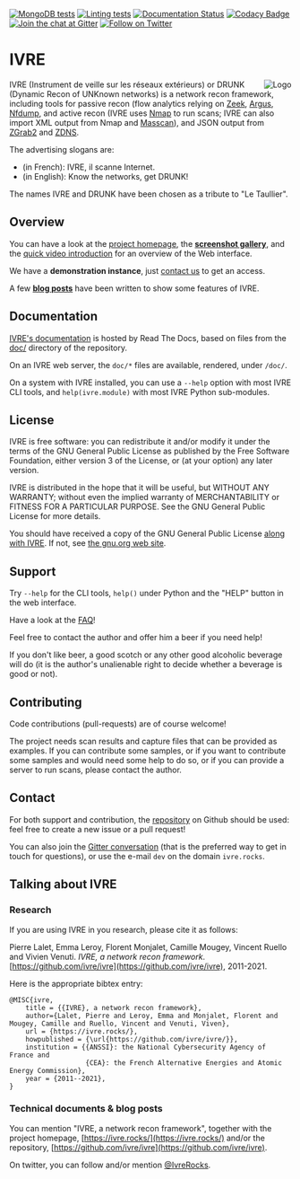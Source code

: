 [![MongoDB tests](https://github.com/ivre/ivre/actions/workflows/mongodb.yml/badge.svg?branch=master)](https://github.com/ivre/ivre/actions/workflows/mongodb.yml/?branch=master)
[![Linting tests](https://github.com/ivre/ivre/actions/workflows/linting.yml/badge.svg?branch=master)](https://github.com/ivre/ivre/actions/linting/mongodb.yml/?branch=master)
[![Documentation Status](https://readthedocs.org/projects/ivre/badge/?version=latest)](https://doc.ivre.rocks/en/latest/?badge=latest)
[![Codacy Badge](https://api.codacy.com/project/badge/Grade/0116170aaaa54915a72aad286029250b)](https://app.codacy.com/app/ivre/ivre)
[![Join the chat at Gitter](https://badges.gitter.im/ivre/ivre.svg)](https://gitter.im/ivre/ivre)
[![Follow on Twitter](https://img.shields.io/twitter/follow/IvreRocks.svg?logo=twitter)](https://twitter.com/IvreRocks)

# IVRE #

<img align="right" src="https://ivre.rocks/logo.png" alt="Logo"/> IVRE
(Instrument de veille sur les réseaux extérieurs) or DRUNK (Dynamic
Recon of UNKnown networks) is a network recon framework, including
tools for passive recon (flow analytics relying on
[Zeek](https://zeek.org/), [Argus](http://qosient.com/argus/),
[Nfdump](https://github.com/phaag/nfdump), and active recon (IVRE uses
[Nmap](http://nmap.org/) to run scans; IVRE can also import XML output
from Nmap and
[Masscan](https://github.com/robertdavidgraham/masscan)), and JSON
output from [ZGrab2](https://github.com/zmap/zgrab2) and
[ZDNS](https://github.com/zmap/zdns/).

The advertising slogans are:

-   (in French): IVRE, il scanne Internet.
-   (in English): Know the networks, get DRUNK!

The names IVRE and DRUNK have been chosen as a tribute to "Le
Taullier".

## Overview ##

You can have a look at the [project homepage](https://ivre.rocks/),
the
**[screenshot gallery](https://doc.ivre.rocks/en/latest/overview/screenshots.html)**,
and the
[quick video introduction](https://www.youtube.com/watch?v=GBu5QMq6ewY)
for an overview of the Web interface.

We have a **demonstration instance**, just [contact us](#contact) to
get an access.

A few
**[blog posts](http://pierre.droids-corp.org/blog/html/tags/ivre.html)**
have been written to show some features of IVRE.

## Documentation ##

[IVRE's documentation](https://doc.ivre.rocks/) is hosted by Read The
Docs, based on files from the [doc/](doc/) directory of the
repository.

On an IVRE web server, the `doc/*` files are available, rendered,
under `/doc/`.

On a system with IVRE installed, you can use a `--help` option with
most IVRE CLI tools, and `help(ivre.module)` with most IVRE Python
sub-modules.

## License ##

IVRE is free software: you can redistribute it and/or modify
it under the terms of the GNU General Public License as published by
the Free Software Foundation, either version 3 of the License, or
(at your option) any later version.

IVRE is distributed in the hope that it will be useful,
but WITHOUT ANY WARRANTY; without even the implied warranty of
MERCHANTABILITY or FITNESS FOR A PARTICULAR PURPOSE.  See the
GNU General Public License for more details.

You should have received a copy of the GNU General Public License
[along with IVRE](doc/license.rst). If not, see
[the gnu.org web site](http://www.gnu.org/licenses/).

## Support ##

Try `--help` for the CLI tools, `help()` under Python and the "HELP"
button in the web interface.

Have a look at the
[FAQ](https://doc.ivre.rocks/en/latest/overview/faq.html)!

Feel free to contact the author and offer him a beer if you need help!

If you don't like beer, a good scotch or any other good alcoholic
beverage will do (it is the author's unalienable right to decide
whether a beverage is good or not).

## Contributing ##

Code contributions (pull-requests) are of course welcome!

The project needs scan results and capture files that can be provided
as examples. If you can contribute some samples, or if you want to
contribute some samples and would need some help to do so, or if you
can provide a server to run scans, please contact the author.

## Contact ##

For both support and contribution, the
[repository](https://github.com/ivre/ivre) on Github should be
used: feel free to create a new issue or a pull request!

You can also join the
[Gitter conversation](https://gitter.im/ivre/ivre) (that is the
preferred way to get in touch for questions), or use the e-mail `dev`
on the domain `ivre.rocks`.

## Talking about IVRE ##

### Research ###

If you are using IVRE in you research, please cite it as follows:

Pierre Lalet, Emma Leroy, Florent Monjalet, Camille Mougey, Vincent
Ruello and Vivien Venuti. *IVRE, a network recon framework*.
[https://github.com/ivre/ivre](https://github.com/ivre/ivre),
2011-2021.

Here is the appropriate bibtex entry:

    @MISC{ivre,
        title = {{IVRE}, a network recon framework},
        author={Lalet, Pierre and Leroy, Emma and Monjalet, Florent and Mougey, Camille and Ruello, Vincent and Venuti, Viven},
        url = {https://ivre.rocks/},
        howpublished = {\url{https://github.com/ivre/ivre/}},
        institution = {{ANSSI}: the National Cybersecurity Agency of France and
                       {CEA}: the French Alternative Energies and Atomic Energy Commission},
        year = {2011--2021},
    }

### Technical documents & blog posts ###

You can mention "IVRE, a network recon framework", together with the
project homepage, [https://ivre.rocks/](https://ivre.rocks/) and/or
the repository,
[https://github.com/ivre/ivre](https://github.com/ivre/ivre).

On twitter, you can follow and/or mention
[@IvreRocks](https://twitter.com/IvreRocks).
